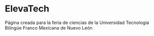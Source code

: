 # ElevaTech
Página creada para la feria de ciencias de la Universidad Tecnología Bilingüe Franco Mexicana de Nuevo León 
